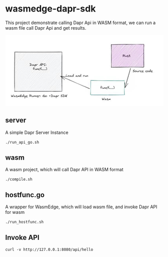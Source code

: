 # wasmedge-dapr-sdk

This project demonstrate calling Dapr Api in WASM format, we can run a wasm file call Dapr Api and get results.

![./doc/dapr-wasm-api.jpg](doc/dapr-wasm-api.jpg)

## server 

A simple Dapr Server Instance 

```
./run_api_go.sh
```

## wasm

A wasm project, which will call Dapr API in WASM format 

```
./compile.sh
```

## hostfunc.go 

A wrapper for WasmEdge, which will load wasm file, and invoke Dapr API for wasm 

```
./run_hostfunc.sh
```

## Invoke API 

```
curl -v http://127.0.0.1:8080/api/hello
```

